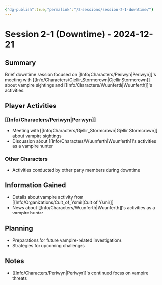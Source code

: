 ```yaml
---
{"dg-publish":true,"permalink":"/2-sessions/session-2-1-downtime/"}
---
```



# Session 2-1 (Downtime) - 2024-12-21

## Summary
Brief downtime session focused on [[Info/Characters/Periwyn\|Periwyn]]'s meeting with [[Info/Characters/Gjellir_Stormcrown\|Gjellir Stormcrown]] about vampire sightings and [[Info/Characters/Wuunferth\|Wuunferth]]'s activities.

## Player Activities
### [[Info/Characters/Periwyn\|Periwyn]]
- Meeting with [[Info/Characters/Gjellir_Stormcrown\|Gjellir Stormcrown]] about vampire sightings
- Discussion about [[Info/Characters/Wuunferth\|Wuunferth]]'s activities as a vampire hunter

### Other Characters
- Activities conducted by other party members during downtime

## Information Gained
- Details about vampire activity from [[Info/Organizations/Cult_of_Ysmir\|Cult of Ysmir]]
- News about [[Info/Characters/Wuunferth\|Wuunferth]]'s activities as a vampire hunter

## Planning
- Preparations for future vampire-related investigations
- Strategies for upcoming challenges

## Notes
- [[Info/Characters/Periwyn\|Periwyn]]'s continued focus on vampire threats